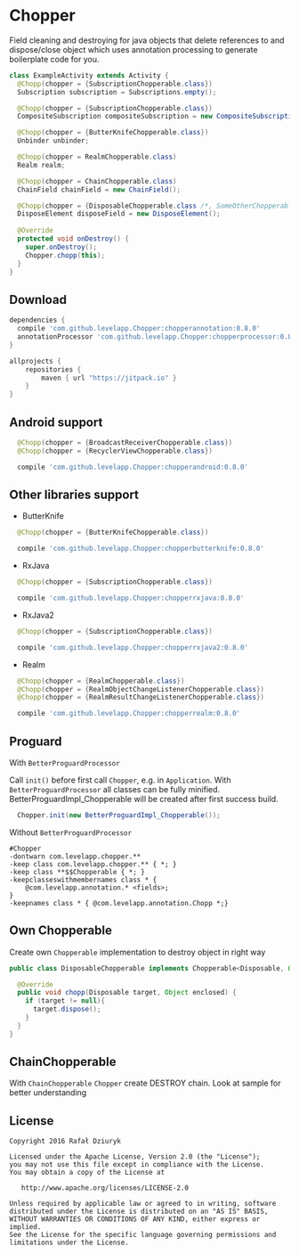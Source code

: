 Chopper
============

Field cleaning and destroying for java objects that delete references to and dispose/close object which uses annotation processing to generate boilerplate
code for you.

```java
class ExampleActivity extends Activity {
  @Chopp(chopper = {SubscriptionChopperable.class})
  Subscription subscription = Subscriptions.empty();

  @Chopp(chopper = {SubscriptionChopperable.class})
  CompositeSubscription compositeSubscription = new CompositeSubscription();

  @Chopp(chopper = {ButterKnifeChopperable.class})
  Unbinder unbinder;

  @Chopp(chopper = RealmChopperable.class)
  Realm realm;

  @Chopp(chopper = ChainChopperable.class)
  ChainField chainField = new ChainField();

  @Chopp(chopper = {DisposableChopperable.class /*, SomeOtherChopperable.class */})
  DisposeElement disposeField = new DisposeElement();
  
  @Override
  protected void onDestroy() {
    super.onDestroy();
    Chopper.chopp(this);
  }
}
```

Download
--------

```groovy
dependencies {
  compile 'com.github.levelapp.Chopper:chopperannotation:0.8.0'
  annotationProcessor 'com.github.levelapp.Chopper:chopperprocessor:0.8.0'
}

allprojects {
    repositories {
        maven { url "https://jitpack.io" }
    }
}
```

Android support
--------
```java
  @Chopp(chopper = {BroadcastReceiverChopperable.class})
  @Chopp(chopper = {RecyclerViewChopperable.class})
```
```groovy
  compile 'com.github.levelapp.Chopper:chopperandroid:0.8.0'
```

Other libraries support
--------

* ButterKnife
```java
  @Chopp(chopper = {ButterKnifeChopperable.class})
```
```groovy
  compile 'com.github.levelapp.Chopper:chopperbutterknife:0.8.0'
```

* RxJava
```java
  @Chopp(chopper = {SubscriptionChopperable.class})
```
```groovy
  compile 'com.github.levelapp.Chopper:chopperrxjava:0.8.0'
```

* RxJava2
```java
  @Chopp(chopper = {SubscriptionChopperable.class})
```
```groovy
  compile 'com.github.levelapp.Chopper:chopperrxjava2:0.8.0'
```

* Realm
```java
  @Chopp(chopper = {RealmChopperable.class})
  @Chopp(chopper = {RealmObjectChangeListenerChopperable.class})
  @Chopp(chopper = {RealmResultChangeListenerChopperable.class})
```
```groovy
  compile 'com.github.levelapp.Chopper:chopperrealm:0.8.0'
```

Proguard
--------


With `BetterProguardProcessor`

Call `init()` before first call `Chopper`, e.g. in `Application`.
With `BetterProguardProcessor` all classes can be fully minified.
BetterProguardImpl_Chopperable will be created after first success build.


```java
  Chopper.init(new BetterProguardImpl_Chopperable());
```


Without `BetterProguardProcessor`


```
#Chopper
-dontwarn com.levelapp.chopper.**
-keep class com.levelapp.chopper.** { *; }
-keep class **$$Chopperable { *; }
-keepclasseswithmembernames class * {
    @com.levelapp.annotation.* <fields>;
}
-keepnames class * { @com.levelapp.annotation.Chopp *;}
```


Own Chopperable
--------

Create own `Chopperable` implementation to destroy object in right way


```java
public class DisposableChopperable implements Chopperable<Disposable, Object> {

  @Override
  public void chopp(Disposable target, Object enclosed) {
    if (target != null){
      target.dispose();
    }
  }
}
```

ChainChopperable
--------

With `ChainChopperable` `Chopper` create DESTROY chain.
Look at sample for better understanding

License
-------

    Copyright 2016 Rafał Dziuryk

    Licensed under the Apache License, Version 2.0 (the "License");
    you may not use this file except in compliance with the License.
    You may obtain a copy of the License at

       http://www.apache.org/licenses/LICENSE-2.0

    Unless required by applicable law or agreed to in writing, software
    distributed under the License is distributed on an "AS IS" BASIS,
    WITHOUT WARRANTIES OR CONDITIONS OF ANY KIND, either express or implied.
    See the License for the specific language governing permissions and
    limitations under the License.